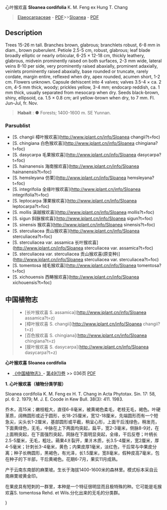 心叶猴欢喜 **Sloanea cordifolia** K. M. Feng ex Hung T. Chang

> [Elaeocarpaceae](http://www.iplant.cn/info/Elaeocarpaceae?t=foc) - [PDF](http://www.iplant.cn/foc/pdf/Elaeocarpaceae.pdf)>>[Sloanea](http://www.iplant.cn/info/Sloanea?t=foc) - [PDF](http://www.iplant.cn/foc/pdf/Sloanea.pdf)

## Description

Trees 15-26 m tall. Branches brown, glabrous; branchlets robust, 6-8 mm in diam., brown puberulent. Petiole 2.5-5 cm, robust, glabrous; leaf blade broadly elliptic or nearly orbicular, 6-25 × 12-18 cm, thickly leathery, glabrous, midvein prominently raised on both surfaces, 2-3 mm wide, lateral veins 8-10 per side, very prominently raised abaxially, prominent adaxially, veinlets prominently raised abaxially, base rounded or truncate, rarely cordate, margin entire, reflexed when dry, apex rounded, acumen short, 1-2 cm. Flowers unknown. Capsule dehiscent into 4 valves; valves 3.5-4 × ca. 2 cm, 4-5 mm thick, woody; prickles yellow, 3-4 mm; endocarp reddish, ca. 1 mm thick, usually separated from mesocarp when dry. Seeds black-brown, shiny, ellipsoid, ca. 1.5 × 0.8 cm; aril yellow-brown when dry, to 7 mm. Fl. Jun-Jul, fr. Nov.

> **Habait** : 
>●  Forests; 1400-1600 m. SE Yunnan.

### Parsublist

* [S.  changii  樟叶猴欢喜](http://www.iplant.cn/info/Sloanea changii?t=foc)
* [S.  chingiana  白色猴欢喜](http://www.iplant.cn/info/Sloanea chingiana?t=foc)
* [S.  dasycarpa  毛果猴欢喜](http://www.iplant.cn/info/Sloanea dasycarpa?t=foc)
* [S.  hainanensis  海南猴欢喜](http://www.iplant.cn/info/Sloanea hainanensis?t=foc)
* [S.  hemsleyana  仿栗](http://www.iplant.cn/info/Sloanea hemsleyana?t=foc)
* [S.  integrifolia  全缘叶猴欢喜](http://www.iplant.cn/info/Sloanea integrifolia?t=foc)
* [S.  leptocarpa  薄果猴欢喜](http://www.iplant.cn/info/Sloanea leptocarpa?t=foc)
* [S.  mollis  滇越猴欢喜](http://www.iplant.cn/info/Sloanea mollis?t=foc)
* [S.  sigun  斜脉猴欢喜](http://www.iplant.cn/info/Sloanea sigun?t=foc)
* [S.  sinensis  猴欢喜](http://www.iplant.cn/info/Sloanea sinensis?t=foc)
* [S.  sterculiacea  贡山猴欢喜](http://www.iplant.cn/info/Sloanea sterculiacea?t=foc)
* [S.  sterculiacea var. assamica  长叶猴欢喜](http://www.iplant.cn/info/Sloanea sterculiacea var. assamica?t=foc)
* [S.  sterculiacea var. sterculiacea  贡山猴欢喜(原变种)](http://www.iplant.cn/info/Sloanea sterculiacea var. sterculiacea?t=foc)
* [S.  tomentosa  绒毛猴欢喜](http://www.iplant.cn/info/Sloanea tomentosa?t=foc)
* [S.  xichouensis  西畴猴欢喜](http://www.iplant.cn/info/Sloanea xichouensis?t=foc)

## 中国植物志

> * [长叶猴欢喜  S.  assamica](http://www.iplant.cn/info/Sloanea assamica?t=z)
> * [樟叶猴欢喜  S.  changii](http://www.iplant.cn/info/Sloanea changii?t=z)
> * [百色猴欢喜  S.  chingiana](http://www.iplant.cn/info/Sloanea chingiana?t=z)
> * [膜叶猴欢喜  S.  dasycarpa](http://www.iplant.cn/info/Sloanea dasycarpa?t=z)

**心叶猴欢喜 Sloanea cordifolia**

* [《中国植物志》](http://www.iplant.cn/frps)- [第49(1)卷](http://www.iplant.cn/frps/vol/49(1)) >> 036页 [PDF](http://www.iplant.cn/frps/pdf/49(1)/036.PDF)

**1. 心叶猴欢喜（植物分类学报）**

Sloanea cordifolia K. M. Feng ex H. T. Chang in Acta Phytotax. Sin. 17: 58, pl. 6: 2. 1979; M. J. E. Coode in Kew Bull. 38(3): 411. 1983.

乔木，高15米；嫩枝粗大，直径6-8毫米，被黄褐色柔毛，老枝无毛，褐色。叶硬革质，阔椭圆形或近于圆形，长18-25厘米，宽12-18厘米，先端圆形而有一个短急尖，尖头长1-2厘米，基部圆形或平截，稍呈心形，上面干后浅绿色，稍发亮，下面黄绿色，无毛，中脉在上下两面均突起，扁平，宽2-3毫米，侧脉8-9对，在上面稍突起，在下面强烈突起，网脉在下面明显突起，全缘，干后反卷；叶柄长2.5-5厘米，无毛，粗壮。蒴果4爿裂开，果爿木质，长3.5-4厘米，宽2厘米，厚4-5毫米；针刺长3-4毫米，黄色；内果皮厚1毫米，淡红色，干后常与中果皮分离；种子长椭圆形，黑褐色，有光泽，长1.5厘米，宽8毫米，假种皮高7毫米，包在种子的下半部，干后黄褐色。花期6-7月，果实11月成熟。

产于云南东南部的麻栗坡。生长于海拔1400-1600米的森林里。模式标本采自云南麻栗坡黄金印。

在果皮具有短刺的一群里，本种是一个特征很明显而且极特殊的种。它可能是毛猴欢喜S. tomentosa Rehd. et Wils.分化出来的无毛的分类群。

}